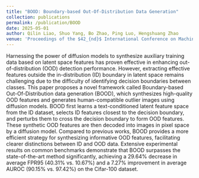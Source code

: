 ```yaml
---
title: "BOOD: Boundary-based Out-Of-Distribution Data Generation"
collection: publications
permalink: /publication/BOOD
date: 2025-05-01
author: Qilin Liao, Shuo Yang, Bo Zhao, Ping Luo, Hengshuang Zhao
venue: 'Proceedings of the $42_{nd}$ International Conference on Machine Learning (ICML 2025)'
---
```


Harnessing the power of diffusion models to synthesize auxiliary training data based on latent space features has proven effective in enhancing out-of-distribution (OOD) detection performance. However, extracting effective features outside the in-distribution (ID) boundary in latent space remains challenging due to the difficulty of identifying decision boundaries between classes. This paper proposes a novel framework called Boundary-based Out-Of-Distribution data generation (BOOD), which synthesizes high-quality OOD features and generates human-compatible outlier images using diffusion models. BOOD first learns a text-conditioned latent feature space from the ID dataset, selects ID features closest to the decision boundary, and perturbs them to cross the decision boundary to form OOD features. These synthetic OOD features are then decoded into images in pixel space by a diffusion model. Compared to previous works, BOOD provides a more efficient strategy for synthesizing informative OOD features, facilitating clearer distinctions between ID and OOD data. Extensive experimental results on common benchmarks demonstrate that BOOD surpasses the state-of-the-art method significantly, achieving a 29.64% decrease in average FPR95 (40.31% vs. 10.67%) and a 7.27% improvement in average AUROC (90.15% vs. 97.42%) on the Cifar-100 dataset.